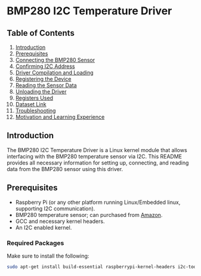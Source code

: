 # BMP280 I2C Temperature Driver

## Table of Contents
1. [Introduction](#introduction)
2. [Prerequisites](#prerequisites)
3. [Connecting the BMP280 Sensor](#connecting-the-bmp280-sensor)
4. [Confirming I2C Address](#confirming-i2c-address)
5. [Driver Compilation and Loading](#driver-compilation-and-loading)
6. [Registering the Device](#registering-the-device)
7. [Reading the Sensor Data](#reading-the-sensor-data)
8. [Unloading the Driver](#unloading-the-driver)
9. [Registers Used](#registers-used)
10. [Dataset Link](#dataset-link)
11. [Troubleshooting](#troubleshooting)
12. [Motivation and Learning Experience](#motivation-and-learning-experience)

## Introduction
The BMP280 I2C Temperature Driver is a Linux kernel module that allows interfacing with the BMP280 temperature sensor via I2C. This README provides all necessary information for setting up, connecting, and reading data from the BMP280 sensor using this driver.

## Prerequisites
- Raspberry Pi (or any other platform running Linux/Embedded linux, supporting I2C communication).
- BMP280 temperature sensor; can purchased from [Amazon](https://www.amazon.ca/dp/B0CD4PQZGQ?ref=nb_sb_ss_w_as-reorder_k8_1_3&amp=&crid=2O5HL4SJU7RKQ&amp=&sprefix=bmp).
- GCC and necessary kernel headers.
- An I2C enabled kernel.

### Required Packages
Make sure to install the following:
```bash
sudo apt-get install build-essential raspberrypi-kernel-headers i2c-tools
